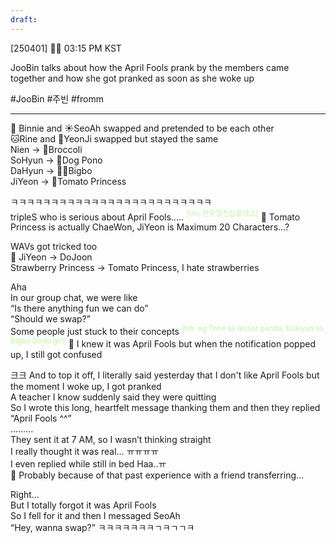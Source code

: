 ```yaml
---
draft:
---
```

[250401] 🐣💭 03:15 PM KST

JooBin talks about how the April Fools prank by the members came together and how she got pranked as soon as she woke up

#JooBin #주빈 #fromm
___
🫧 Binnie and ☀️SeoAh swapped and pretended to be each other  
🐱Rine and 🦆YeonJi swapped but stayed the same  
Nien -> 🥦Broccoli  
SoHyun -> 🐶Dog Pono  
DaHyun -> 🧑‍🦰Bigbo  
JiYeon -> 🍅Tomato Princess

ㅋㅋㅋㅋㅋㅋㅋㅋㅋㅋㅋㅋㅋㅋㅋㅋㅋㅋㅋㅋㅋㅋㅋㅋㅋ  
tripleS who is serious about April Fools..... <font color="#c3f4a5"><sup>[t/n: 만우절진심플에스]</sup></font>
🫧 Tomato Princess is actually ChaeWon, JiYeon is Maximum 20 Characters…?

WAVs got tricked too  
🫧 JiYeon -> DoJoon  
Strawberry Princess -> Tomato Princess, I hate strawberries

Aha  
In our group chat, we were like  
“Is there anything fun we can do”  
“Should we swap?”  
Some people just stuck to their concepts
<sup><font color="#c3f4a5">[t/n: eg Tone as lesser panda, DaHyun as Bigbo Dodo girl]  </font></sup>
🫧 I knew it was April Fools but when the notification popped up, I still got confused

크크
And to top it off, I literally said yesterday that I don't like April Fools but the moment I woke up, I got pranked  
A teacher I know suddenly said they were quitting  
So I wrote this long, heartfelt message thanking them
and then they replied
“April Fools ^^”  
………  
They sent it at 7 AM, so I wasn’t thinking straight  
I really thought it was real… ㅠㅠㅠㅠ  
I even replied while still in bed
Haa..ㅠ  
🫧 Probably because of that past experience with a friend transferring…

Right…  
But I totally forgot it was April Fools  
So I fell for it and then I messaged SeoAh  
“Hey, wanna swap?” 
ㅋㅋㅋㅋㅋㅋㅋㄱㅋㄱㄱㅋ